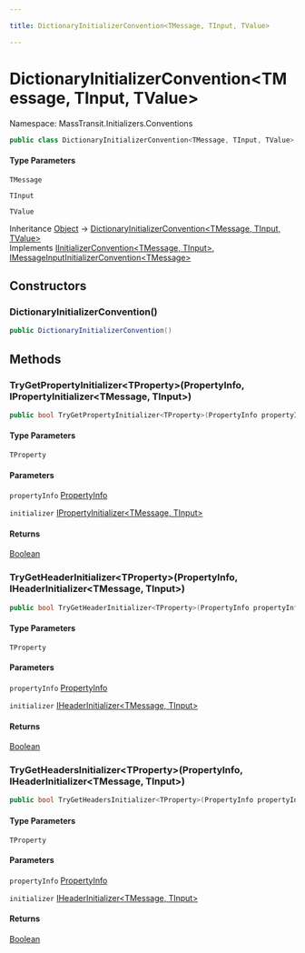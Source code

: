 ```yaml
---

title: DictionaryInitializerConvention<TMessage, TInput, TValue>

---
```


# DictionaryInitializerConvention\<TMessage, TInput, TValue\>

Namespace: MassTransit.Initializers.Conventions

```csharp
public class DictionaryInitializerConvention<TMessage, TInput, TValue> : IInitializerConvention<TMessage, TInput>, IMessageInputInitializerConvention<TMessage>
```

#### Type Parameters

`TMessage`<br/>

`TInput`<br/>

`TValue`<br/>

Inheritance [Object](https://learn.microsoft.com/en-us/dotnet/api/system.object) → [DictionaryInitializerConvention\<TMessage, TInput, TValue\>](../masstransit-initializers-conventions/dictionaryinitializerconvention-3)<br/>
Implements [IInitializerConvention\<TMessage, TInput\>](../masstransit-initializers-conventions/iinitializerconvention-2), [IMessageInputInitializerConvention\<TMessage\>](../masstransit-initializers-conventions/imessageinputinitializerconvention-1)

## Constructors

### **DictionaryInitializerConvention()**

```csharp
public DictionaryInitializerConvention()
```

## Methods

### **TryGetPropertyInitializer\<TProperty\>(PropertyInfo, IPropertyInitializer\<TMessage, TInput\>)**

```csharp
public bool TryGetPropertyInitializer<TProperty>(PropertyInfo propertyInfo, out IPropertyInitializer<TMessage, TInput> initializer)
```

#### Type Parameters

`TProperty`<br/>

#### Parameters

`propertyInfo` [PropertyInfo](https://learn.microsoft.com/en-us/dotnet/api/system.reflection.propertyinfo)<br/>

`initializer` [IPropertyInitializer\<TMessage, TInput\>](../masstransit-initializers/ipropertyinitializer-2)<br/>

#### Returns

[Boolean](https://learn.microsoft.com/en-us/dotnet/api/system.boolean)<br/>

### **TryGetHeaderInitializer\<TProperty\>(PropertyInfo, IHeaderInitializer\<TMessage, TInput\>)**

```csharp
public bool TryGetHeaderInitializer<TProperty>(PropertyInfo propertyInfo, out IHeaderInitializer<TMessage, TInput> initializer)
```

#### Type Parameters

`TProperty`<br/>

#### Parameters

`propertyInfo` [PropertyInfo](https://learn.microsoft.com/en-us/dotnet/api/system.reflection.propertyinfo)<br/>

`initializer` [IHeaderInitializer\<TMessage, TInput\>](../masstransit-initializers/iheaderinitializer-2)<br/>

#### Returns

[Boolean](https://learn.microsoft.com/en-us/dotnet/api/system.boolean)<br/>

### **TryGetHeadersInitializer\<TProperty\>(PropertyInfo, IHeaderInitializer\<TMessage, TInput\>)**

```csharp
public bool TryGetHeadersInitializer<TProperty>(PropertyInfo propertyInfo, out IHeaderInitializer<TMessage, TInput> initializer)
```

#### Type Parameters

`TProperty`<br/>

#### Parameters

`propertyInfo` [PropertyInfo](https://learn.microsoft.com/en-us/dotnet/api/system.reflection.propertyinfo)<br/>

`initializer` [IHeaderInitializer\<TMessage, TInput\>](../masstransit-initializers/iheaderinitializer-2)<br/>

#### Returns

[Boolean](https://learn.microsoft.com/en-us/dotnet/api/system.boolean)<br/>
